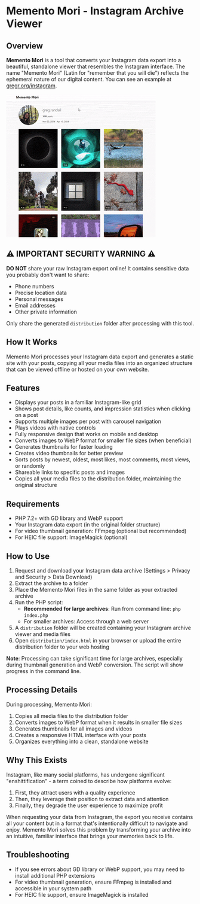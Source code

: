 # Memento Mori - Instagram Archive Viewer

## Overview

**Memento Mori** is a tool that converts your Instagram data export into a beautiful, standalone viewer that resembles the Instagram interface. The name "Memento Mori" (Latin for "remember that you will die") reflects the ephemeral nature of our digital content. You can see an example at [gregr.org/instagram](https://gregr.org/instagram/).

![Memento Mori Interface Preview](preview.gif)

## ⚠️ IMPORTANT SECURITY WARNING ⚠️

**DO NOT** share your raw Instagram export online! It contains sensitive data you probably don't want to share:
- Phone numbers
- Precise location data
- Personal messages
- Email addresses
- Other private information

Only share the generated `distribution` folder after processing with this tool.

## How It Works

Memento Mori processes your Instagram data export and generates a static site with your posts, copying all your media files into an organized structure that can be viewed offline or hosted on your own website.

## Features

- Displays your posts in a familiar Instagram-like grid
- Shows post details, like counts, and impression statistics when clicking on a post
- Supports multiple images per post with carousel navigation
- Plays videos with native controls
- Fully responsive design that works on mobile and desktop
- Converts images to WebP format for smaller file sizes (when beneficial)
- Generates thumbnails for faster loading
- Creates video thumbnails for better preview
- Sorts posts by newest, oldest, most likes, most comments, most views, or randomly
- Shareable links to specific posts and images
- Copies all your media files to the distribution folder, maintaining the original structure

## Requirements

- PHP 7.2+ with GD library and WebP support
- Your Instagram data export (in the original folder structure)
- For video thumbnail generation: FFmpeg (optional but recommended)
- For HEIC file support: ImageMagick (optional)

## How to Use

1. Request and download your Instagram data archive (Settings > Privacy and Security > Data Download)
2. Extract the archive to a folder
3. Place the Memento Mori files in the same folder as your extracted archive
4. Run the PHP script:
   - **Recommended for large archives**: Run from command line: `php index.php`
   - For smaller archives: Access through a web server
5. A `distribution` folder will be created containing your Instagram archive viewer and media files
6. Open `distribution/index.html` in your browser or upload the entire distribution folder to your web hosting

**Note**: Processing can take significant time for large archives, especially during thumbnail generation and WebP conversion. The script will show progress in the command line.

## Processing Details

During processing, Memento Mori:

1. Copies all media files to the distribution folder
2. Converts images to WebP format when it results in smaller file sizes
3. Generates thumbnails for all images and videos
4. Creates a responsive HTML interface with your posts
5. Organizes everything into a clean, standalone website

## Why This Exists

Instagram, like many social platforms, has undergone significant "enshittification" - a term coined to describe how platforms evolve:

1. First, they attract users with a quality experience
2. Then, they leverage their position to extract data and attention
3. Finally, they degrade the user experience to maximize profit

When requesting your data from Instagram, the export you receive contains all your content but in a format that's intentionally difficult to navigate and enjoy. Memento Mori solves this problem by transforming your archive into an intuitive, familiar interface that brings your memories back to life.

## Troubleshooting

- If you see errors about GD library or WebP support, you may need to install additional PHP extensions
- For video thumbnail generation, ensure FFmpeg is installed and accessible in your system path
- For HEIC file support, ensure ImageMagick is installed
